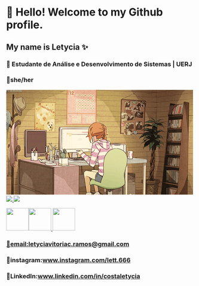 # 🌱 Hello! Welcome to my Github profile.
## My name is Letycia ✨
### 🔭 Estudante de Análise e Desenvolvimento de Sistemas | UERJ
### 🌺she/her
<img src="/img/gifgithub.gif">
<div>
<a href="https://github.com/lety666">
<img loading="lazy" height="180em" src="https://github-readme-stats.vercel.app/api?username=lety666&show_icons=true&theme=dracula&include_all_commits=true&count_private=true"/>
<img loading="lazy" height="180em" src="https://github-readme-stats.vercel.app/api/top-langs/?username=lety666&layout=compact"/>
 
</div>

 <img src="https://cdn.jsdelivr.net/gh/devicons/devicon@latest/icons/html5/html5-original.svg" width="60" height="60"/><img src="https://cdn.jsdelivr.net/gh/devicons/devicon@latest/icons/css3/css3-original.svg" width="60" height="60" /> <img src="https://cdn.jsdelivr.net/gh/devicons/devicon@latest/icons/javascript/javascript-original.svg"  width="60" height="60" />
          
          
          



### 💌email:letyciavitoriac.ramos@gmail.com
### 💌instagram:www.instagram.com/lett.666
### 💌LinkedIn:www.linkedin.com/in/costaletycia
<!--
**lety666/lety666** is a ✨ _special_ ✨ repository because its `README.md` (this file) appears on your GitHub profile.

Here are some ideas to get you started:

- 🔭 I’m currently working on ...
- 🌱 I’m currently learning ...
- 👯 I’m looking to collaborate on ...
- 🤔 I’m looking for help with ...
- 💬 Ask me about ...
- 📫 How to reach me: ...
- 😄 Pronouns: ...
- ⚡ Fun fact: ...
-->
